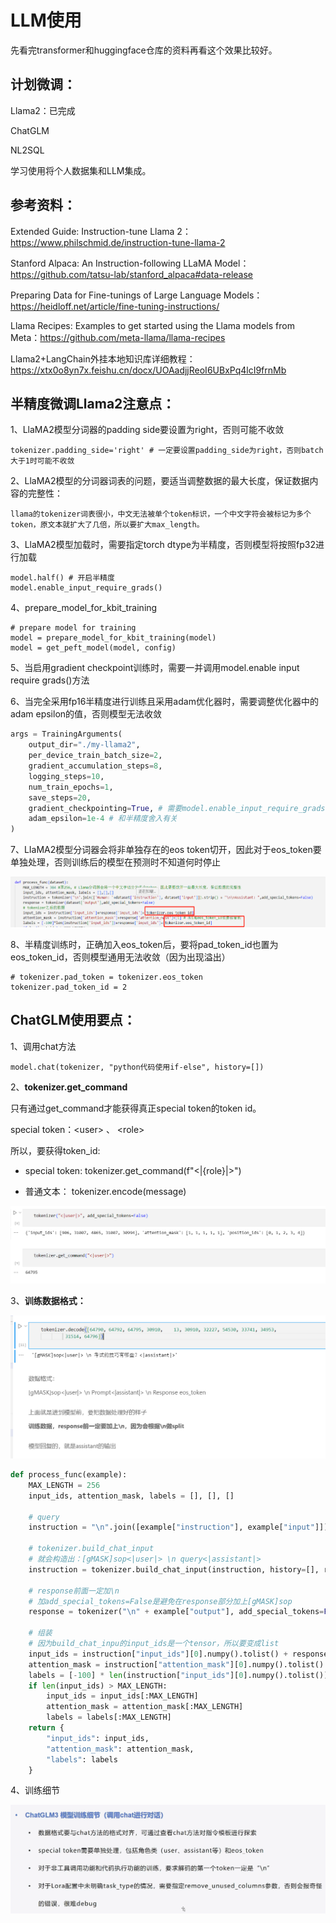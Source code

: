 # LLM使用

先看完transformer和huggingface仓库的资料再看这个效果比较好。



## 计划微调：

Llama2：已完成

ChatGLM

NL2SQL



学习使用将个人数据集和LLM集成。



## 参考资料：

Extended Guide: Instruction-tune Llama 2：https://www.philschmid.de/instruction-tune-llama-2

Stanford Alpaca: An Instruction-following LLaMA Model：https://github.com/tatsu-lab/stanford_alpaca#data-release

Preparing Data for Fine-tunings of Large Language Models：https://heidloff.net/article/fine-tuning-instructions/

Llama Recipes: Examples to get started using the Llama models from Meta：https://github.com/meta-llama/llama-recipes

Llama2+LangChain外挂本地知识库详细教程：https://xtx0o8yn7x.feishu.cn/docx/UOAadjjReoI6UBxPq4lcI9frnMb



## 半精度微调Llama2注意点：

1、LlaMA2模型分词器的padding side要设置为right，否则可能不收敛

```
tokenizer.padding_side='right' # 一定要设置padding_side为right，否则batch大于1时可能不收敛
```

2、LlaMA2模型的分词器词表的问题，要适当调整数据的最大长度，保证数据内容的完整性：

```
llama的tokenizer词表很小，中文无法被单个token标识，一个中文字符会被标记为多个token，原文本就扩大了几倍，所以要扩大max_length。
```

3、LlaMA2模型加载时，需要指定torch dtype为半精度，否则模型将按照fp32进行加载

```
model.half() # 开启半精度
model.enable_input_require_grads()
```

4、prepare_model_for_kbit_training

```
# prepare model for training
model = prepare_model_for_kbit_training(model)
model = get_peft_model(model, config)
```

5、当启用gradient checkpoint训练时，需要一并调用model.enable input require grads()方法

6、当完全采用fp16半精度进行训练且采用adam优化器时，需要调整优化器中的adam epsilon的值，否则模型无法收敛

```python
args = TrainingArguments(
    output_dir="./my-llama2",
    per_device_train_batch_size=2,
    gradient_accumulation_steps=8,
    logging_steps=10,
    num_train_epochs=1,
    save_steps=20,
    gradient_checkpointing=True, # 需要model.enable_input_require_grads()
    adam_epsilon=1e-4 # 和半精度舍入有关
)
```

7、LIaMA2模型分词器会将非单独存在的eos token切开，因此对于eos_token要单独处理，否则训练后的模型在预测时不知道何时停止

![1714113064826](1714113064826.png)

8、半精度训练时，正确加入eos_token后，要将pad_token_id也置为eos_token_id，否则模型通用无法收敛（因为出现溢出）

```
# tokenizer.pad_token = tokenizer.eos_token
tokenizer.pad_token_id = 2
```



## ChatGLM使用要点：

1、调用chat方法

```
model.chat(tokenizer, "python代码使用if-else", history=[])
```

2、**tokenizer.get_command**

只有通过get_command才能获得真正special token的token id。

special token：\<user> 、 \<role>

所以，要获得token_id:

- special token: tokenizer.get_command(f"<|{role}|>")

- 普通文本： tokenizer.encode(message)

![1714274400611](1714274400611.png)

3、**训练数据格式：**

![1714274446263](1714274446263.png)

```python
def process_func(example):
    MAX_LENGTH = 256
    input_ids, attention_mask, labels = [], [], []

    # query
    instruction = "\n".join([example["instruction"], example["input"]]).strip()     

    # tokenizer.build_chat_input
    # 就会构造出：[gMASK]sop<|user|> \n query<|assistant|>
    instruction = tokenizer.build_chat_input(instruction, history=[], role="user")  

    # response前面一定加\n
    # 加add_special_tokens=False是避免在response部分加上[gMASK]sop
    response = tokenizer("\n" + example["output"], add_special_tokens=False)        # \n response, 缺少eos token

    # 组装
    # 因为build_chat_inpu的input_ids是一个tensor，所以要变成list
    input_ids = instruction["input_ids"][0].numpy().tolist() + response["input_ids"] + [tokenizer.eos_token_id]
    attention_mask = instruction["attention_mask"][0].numpy().tolist() + response["attention_mask"] + [1] # 多一位
    labels = [-100] * len(instruction["input_ids"][0].numpy().tolist()) + response["input_ids"] + [tokenizer.eos_token_id]
    if len(input_ids) > MAX_LENGTH:
        input_ids = input_ids[:MAX_LENGTH]
        attention_mask = attention_mask[:MAX_LENGTH]
        labels = labels[:MAX_LENGTH]
    return {
        "input_ids": input_ids,
        "attention_mask": attention_mask,
        "labels": labels
    }
```

4、训练细节

![1714281227062](1714281227062.png)

